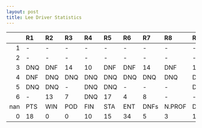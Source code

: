 ```yaml
---
layout: post 
title: Lee Driver Statistics
--- 
```


|     | R1   | R2   | R3   | R4   | R5   | R6   | R7   | R8     | R9   | R10   | R11   | R12   | Points   | Pos   |
|----:|:-----|:-----|:-----|:-----|:-----|:-----|:-----|:-------|:-----|:------|:------|:------|:---------|:------|
|   1 | -    | -    | -    | -    | -    | -    | -    | -      | -    | -     | -     | -     | nan      | nan   |
|   2 | -    | -    | -    | -    | -    | -    | -    | -      | -    | -     | -     | -     | nan      | nan   |
|   3 | DNQ  | DNF  | 14   | 10   | DNF  | DNF  | 14   | DNF    | 13   | DNQ   | 13    | -     | nan      | nan   |
|   4 | DNF  | DNQ  | DNQ  | DNQ  | DNQ  | DNQ  | DNQ  | DNQ    | DNQ  | DNQ   | DNQ   | -     | nan      | nan   |
|   5 | DNQ  | DNQ  | -    | DNQ  | DNQ  | -    | -    | -      | DNQ  | DNQ   | -     | -     | 9.0      | 20.0  |
|   6 | -    | 13   | 7    | DNQ  | 17   | 4    | 8    | -      | -    | nan   | nan   | nan   | 0.0      | 46.0  |
| nan | PTS  | WIN  | POD  | FIN  | STA  | ENT  | DNFs | N.PROF | DNQ  | %FIN  | PPR   | BST   | CHA      | RNK   |
|   0 | 18   | 0    | 0    | 10   | 15   | 34   | 5    | 3      | 19   | 66.67 | 0.53  | 4     | 0.0      | 40.0  |